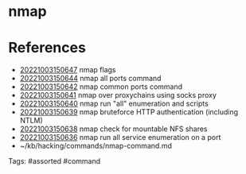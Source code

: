 # nmap

# References
- [20221003150647](/zet/20221003150647/README.md) nmap flags
- [20221003150644](/zet/20221003150644/README.md) nmap all ports command
- [20221003150642](/zet/20221003150642/README.md) nmap common ports command
- [20221003150641](/zet/20221003150641/README.md) nmap over proxychains using socks proxy
- [20221003150640](/zet/20221003150640/README.md) nmap run "all" enumeration and scripts
- [20221003150639](/zet/20221003150639/README.md) nmap bruteforce HTTP authentication (including NTLM)
- [20221003150638](/zet/20221003150638/README.md) nmap check for mountable NFS shares
- [20221003150636](/zet/20221003150636/README.md) nmap run all service enumeration on a port
- ~/kb/hacking/commands/nmap-command.md

Tags:
    #assorted #command
